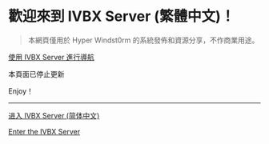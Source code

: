 # 歡迎來到 IVBX Server (繁體中文)！

> 本網頁僅用於 Hyper Windst0rm 的系統發佈和資源分享，不作商業用途。

[使用 IVBX Server 進行導航](/zh-tw/Search)

本頁面已停止更新

Enjoy！

***

[进入 IVBX Server (简体中文)](/zh-cn)

[Enter the IVBX Server](/en-us)
